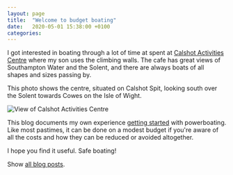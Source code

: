 ```yaml
---
layout: page
title:  "Welcome to budget boating"
date:   2020-05-01 15:38:00 +0100
categories:
---
```

I got interested in boating through a lot of time at spent at [Calshot Activities Centre](https://www.hants.gov.uk/thingstodo/outdoorcentres/ourcentres/calshot) where my son uses the climbing walls. The cafe has great views of Southampton Water and the Solent, and there are always boats of all shapes and sizes passing by.

This photo shows the centre, situated on Calshot Spit, looking south over the Solent towards Cowes on the Isle of Wight.

![View of Calshot Activities Centre]({{site.baseurl}}/images/calshot.jpg)

<!--script src="https://embed.github.com/view/geojson/gdunlop/budget-boating/master/location.geojson?height=400&width=500"></script-->

This blog documents my own experience [getting started]({{site.baseurl}}/Getting-started) with powerboating. Like most pastimes, it can be done on a modest budget if you're aware of all the costs and how they can be reduced or avoided altogether.

I hope you find it useful. Safe boating!

Show [all blog posts]({{site.baseurl}}/).
